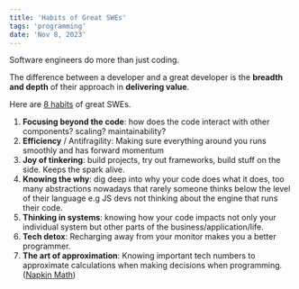 ```yaml
---
title: 'Habits of Great SWEs'
tags: 'programming'
date: 'Nov 8, 2023'
---
```


Software engineers do more than just coding.

The difference between a developer and a great developer is the **breadth and depth** of their approach in **delivering value**.

Here are [8 habits](https://vadimkravcenko.com/shorts/habits-of-great-software-engineers/) of great SWEs.

1. **Focusing beyond the code**: how does the code interact with other components? scaling? maintainability?
2. **Efficiency** / Antifragility: Making sure everything around you runs smoothly and has forward momentum
3. **Joy of tinkering**: build projects, try out frameworks, build stuff on the side. Keeps the spark alive.
4. **Knowing the why**: dig deep into why your code does what it does, too many abstractions nowadays that rarely someone thinks below the level of their language e.g JS devs not thinking about the engine that runs their code.
5. **Thinking in systems**: knowing how your code impacts not only your individual system but other parts of the business/application/life.
6. **Tech detox**: Recharging away from your monitor makes you a better programmer.
7. **The art of approximation**: Knowing important tech numbers to approximate calculations when making decisions when programming. ([Napkin Math](https://www.youtube.com/watch?v=IxkSlnrRFqc))
